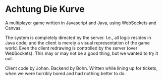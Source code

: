 # Achtung Die Kurve

A multiplayer game written in Javascript and Java, using WebSockets and Canvas.

The system is completely directed by the server. I.e., all logic resides in Java code, and the client is merely a visual representation of the game world. Even the client redrawing is controlled by the server (over WebSockets). This may or may not be a good thing, but we wanted to try it out.

Client code by Johan. Backend by Bohn. Written while lining up for tickets, when we were horribly bored and had nothing better to do.
